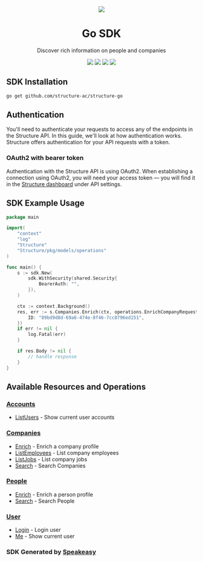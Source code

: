 <div align="center">
    <picture>
        <source srcset="https://user-images.githubusercontent.com/6267663/229523981-b357a689-adc6-4905-ac0e-e432aee5800b.png" media="(prefers-color-scheme: dark)">
        <img src="https://user-images.githubusercontent.com/6267663/229523981-b357a689-adc6-4905-ac0e-e432aee5800b.png">
    </picture>
    <h1>Go SDK</h1>
   <p>Discover rich information on people and companies</p>
   <a href="https://docs.structure.ac/"><img src="https://img.shields.io/static/v1?label=Docs&message=API Ref&color=2564ec&style=for-the-badge" /></a>
   <a href="https://github.com/structure-ac/structure-go/actions"><img src="https://img.shields.io/github/actions/workflow/status/structure-ac/structure-go/speakeasy_sdk_generation.yml?style=for-the-badge" /></a>
  <a href="https://opensource.org/licenses/MIT"><img src="https://img.shields.io/badge/License-MIT-blue.svg?style=for-the-badge" /></a>
  <a href="https://github.com/structure-ac/structure-go/releases"><img src="https://img.shields.io/github/v/release/structure-ac/structure-go?sort=semver&style=for-the-badge" /></a>
</div>

<!-- Start SDK Installation -->
## SDK Installation

```bash
go get github.com/structure-ac/structure-go
```
<!-- End SDK Installation -->

## Authentication
You'll need to authenticate your requests to access any of the endpoints in the Structure API. In this guide, we'll look at how authentication works. Structure offers authentication for your API requests with a token.

### OAuth2 with bearer token
Authentication with the Structure API is using OAuth2. When establishing a connection using OAuth2, you will need your access token — you will find it in the [Structure dashboard](https://www.structure.ac/api_tokens) under API settings.

## SDK Example Usage
<!-- Start SDK Example Usage -->
```go
package main

import(
	"context"
	"log"
	"Structure"
	"Structure/pkg/models/operations"
)

func main() {
    s := sdk.New(
        sdk.WithSecurity(shared.Security{
            BearerAuth: "",
        }),
    )

    ctx := context.Background()
    res, err := s.Companies.Enrich(ctx, operations.EnrichCompanyRequest{
        ID: "89bd9d8d-69a6-474e-8f46-7cc8796ed151",
    })
    if err != nil {
        log.Fatal(err)
    }

    if res.Body != nil {
        // handle response
    }
}
```
<!-- End SDK Example Usage -->

<!-- Start SDK Available Operations -->
## Available Resources and Operations


### [Accounts](docs/accounts/README.md)

* [ListUsers](docs/accounts/README.md#listusers) - Show current user accounts

### [Companies](docs/companies/README.md)

* [Enrich](docs/companies/README.md#enrich) - Enrich a company profile
* [ListEmployees](docs/companies/README.md#listemployees) - List company employees
* [ListJobs](docs/companies/README.md#listjobs) - List company jobs
* [Search](docs/companies/README.md#search) - Search Companies

### [People](docs/people/README.md)

* [Enrich](docs/people/README.md#enrich) - Enrich a person profile
* [Search](docs/people/README.md#search) - Search People

### [User](docs/user/README.md)

* [Login](docs/user/README.md#login) - Login user
* [Me](docs/user/README.md#me) - Show current user
<!-- End SDK Available Operations -->

### SDK Generated by [Speakeasy](https://docs.speakeasyapi.dev/docs/using-speakeasy/client-sdks)

